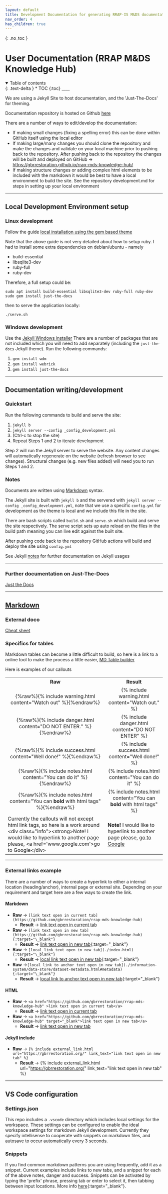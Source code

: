 ```yaml
---
layout: default
title: Development Documentation for generating RRAP-IS M&DS documentation
nav_order: 4
has_children: true
---
```


{: .no_toc }

# User Documentation (RRAP M&DS Knowledge Hub)

<details  open markdown="block">
  <summary>
    Table of contents
  </summary>
{: .text-delta }
* TOC
{:toc}
____
</details>

We are using a Jekyll Site to host documentation, and the 'Just-The-Docs' for theming.

Documentation repository is hosted on Github [here](https://github.com/gbrrestoration/rrap-mds-knowledge-hub)

There are a number of ways to edit/develop the documentation:

-   If making small changes (fixing a spelling error) this can be done within GitHub itself using the local editor
-   If making large/many changes you should clone the repository and make the changes and validate on your local machine prior to pushing back to the repository. After pushing back to the repository the changes will be built and deployed on GitHub → https://gbrrestoration.github.io/rrap-mds-knowledge-hub/
-   If making structure changes or adding complex html elements to be included with the markdown it would be best to have a local environment to build the site. See the repository development.md for steps in setting up your local environment

____

## Local Development Environment setup

### Linux development

Follow the guide [local installation using the gem based theme](https://just-the-docs.github.io/just-the-docs/#local-installation-use-the-gem-based-theme)

Note that the above guide is not very detailed about how to setup ruby. I had to install some extra dependencies on debian/ubuntu - namely

-   build-essential
-   libsqlite3-dev
-   ruby-full
-   ruby-dev

Therefore, a full setup could be:

```
sudo apt install build-essential libsqlite3-dev ruby-full ruby-dev
sudo gem install just-the-docs
```

then to serve the application locally:

```
./serve.sh
```

### Windows development

Use the [Jekyll Windows installer](https://jekyllrb.com/docs/installation/windows/)
There are a number of packages that are not included which you will need to add separately (including the `just-the-docs` Jekyll theme). Run the following commands:

1. `gem install wdm`
2. `gem install webrick`
3. `gem install just-the-docs`

____

## Documentation writing/development

### Quickstart

Run the following commands to build and serve the site:

1. `jekyll b`
2. `jekyll server --config _config_development.yml`
3. (Ctrl-c to stop the site)
4. Repeat Steps 1 and 2 to iterate development

Step 2 will run the Jekyll server to serve the website. Any content changes will automatically regenerate on the website (refresh browser to see changes). Structural changes (e.g. new files added) will need you to run Steps 1 and 2.

### Notes 

Documents are written using [Markdown](https://www.markdownguide.org/cheat-sheet/) syntax.

The Jekyll site is built with `jekyll b` and the servered with `jekyll server --config _config_development.yml`, note that we use a specific `config.yml` for development as the theme is local and we include this file in the site.

There are bash scripts called `build.sh` and `serve.sh` which build and serve the site respectively. The serve script sets up auto reload on the files in the build path meaning you can live edit against the built site.

After pushing code back to the repository GitHub actions will build and deploy the site using `config.yml`

See Jekyll [notes](https://jekyllrb.com/docs/usage/) for further documentation on Jekyll usages

____

### Further documentation on Just-The-Docs

[Just the Docs](https://just-the-docs.github.io/just-the-docs/)

____

## [Markdown](https://www.markdownguide.org/)

### External doco
[Cheat sheet](https://www.markdownguide.org/cheat-sheet/)

### Specifics for tables
Markdown tables can become a little difficult to build, so here is a link to a online tool to make the process a little easier, [MD Table builder](https://www.tablesgenerator.com/markdown_tables)

Here is examples of our callouts

<table>
  <tr align=center>
    <th align=center>Raw</th>
    <th align=center>Result</th>
  </tr>
  <tr align=center>
    <td text-align=center>{%raw%}{% include warning.html content="Watch out" %}{%endraw%}</td>
    <td text-align=center>{% include warning.html content="Watch out." %}</td>
  </tr>
  <tr align=center>
    <td>{%raw%}{% include danger.html content="DO NOT ENTER." %}{%endraw%}</td>
    <td>{% include danger.html content="DO NOT ENTER" %}</td>
  </tr>
  <tr align=center>
    <td>{%raw%}{% include success.html content="Well done!" %}{%endraw%}</td>
    <td>{% include success.html content="Well done!" %}</td>
  </tr>
  <tr align=center>
    <td>{%raw%}{% include notes.html content="You can do it" %}{%endraw%}</td>
    <td>{% include notes.html content="You can do it" %}</td>
  </tr>
  <tr align=center>
    <td>{%raw%}{% include notes.html content="You can<b> bold</b> with html tags" %}{%endraw%}</td>
    <td>{% include notes.html content="You can<b> bold</b> with html tags" %}</td>
  </tr>
  <tr>
    <td>Currently the callouts will not except html link tags, so here is a work around <br> &lt;div class="info">&lt;strong>Note!</strong> I would like to hyperlink to another page please, &lt;a href='www.google.com'>go to Google</a>&lt;/div></td>
    <td text-align=center><div class="info"><strong>Note! </strong> I would like to hyperlink to another page please,  <a href='www.google.com'>go to Google</a></div></td>
  </tr> 
</table>

____
### External links example
There are a number of ways to create a hyperlink to either a internal location (heading/anchor), internal page or external site.  Depending on your requirement and target here are a few ways to create the link.
#### Markdown
- **Raw** -> `[link text open in current tab](https://github.com/gbrrestoration/rrap-mds-knowledge-hub)`
  - **Result** -> [link text open in current tab](https://github.com/gbrrestoration/rrap-mds-knowledge-hub)
- **Raw** -> `[link text open in new tab](https://github.com/gbrrestoration/rrap-mds-knowledge-hub){:target="\_blank"}`
  - **Result** -> [link text open in new tab](https://github.com/gbrrestoration/rrap-mds-knowledge-hub){:target="\_blank"}
- **Raw** -> `[local link text open in new tab](./index.html){:target="\_blank"}`
  - **Result** -> [local link text open in new tab](./index.html){:target="\_blank"}
- **Raw** ->`[local link to anchor text open in new tab](./information-system/data-store/dataset-metadata.html#metadata){:target="\_blank"}`
  - **Result** -> [local link to anchor text open in new tab](./information-system/data-store/dataset-metadata.html#metadata){:target="\_blank"}

#### HTML
- **Raw** -> `<a href="https://github.com/gbrrestoration/rrap-mds-knowledge-hub" >link text open in current tab</a>`
  - **Result** -> <a href="https://github.com/gbrrestoration/rrap-mds-knowledge-hub" >link text open in current tab</a>
- **Raw** -> `<a href="https://github.com/gbrrestoration/rrap-mds-knowledge-hub" target="_blank">link text open in new tab</a>`
  - **Result** -> <a href="https://github.com/gbrrestoration/rrap-mds-knowledge-hub" target="_blank">link text open in new tab</a>


#### Jekyll include
- **Raw** -> `{% include external_link.html url="https://gbrrestoration.org/" link_text="link text open in new tab" %}`
  - **Result** -> {% include external_link.html url="https://gbrrestoration.org/" link_text="link text open in new tab" %}

___
## VS Code configuration

### Settings.json

This repo includes a `.vscode` directory which includes local settings for the workspace. These settings can be configured to enable the ideal workspace settings for markdown Jekyll development. Currently they specify intellisense to cooperate with snippets on markdown files, and autosave to occur automatically every 3 seconds.

### Snippets

If you find common markdown patterns you are using frequently, add it as a snippet. Current examples include links to new tabs, and a snippet for each of the above notes, danger and success. Snippets can be activated by typing the 'prefix' phrase, pressing tab or enter to select it, then tabbing between input locations. More info [here](https://code.visualstudio.com/docs/editor/userdefinedsnippets){:target="\_blank"}.

  
